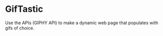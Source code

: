 # GifTastic
Use the APIs (GIPHY API) to make a dynamic web page that populates with gifs of choice.

